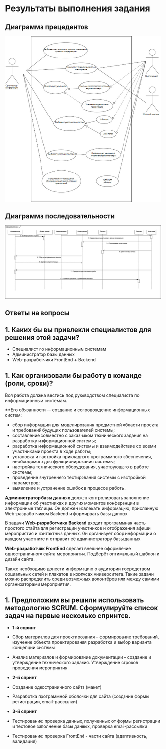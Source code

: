# Результаты выполнения задания

## Диаграмма прецедентов

![UseCase-Herzen.jpg](img/UseCase-Herzen.jpg)

## Диаграмма последовательности

![Herzen.jpg](img/herzen_.1.jpg)

## Ответы на вопросы

## 1. Каких бы вы привлекли специалистов для решения этой задачи?

- Специалист по информационным системам
- Администратор базы данных
- Web-разработчики FrontEnd + Backend

## 1. Как организовали бы работу в команде (роли, сроки)?

Вся работа должна вестись под руководством специалиста по информационным системам. 

**Его обязанности -- cоздание и сопровождение информационных систем:
 
  - сбор информации для моделирования предметной области проекта и требований будущих пользователей системы;
  - составление совместно с заказчиком технического задания на разработку информационной системы;
  - разработка информационной системы и взаимодействие со всеми участниками проекта в ходе работы;
  - установка и настройка прикладного программного обеспечения, необходимого для функционирования системы;
  - настройка технического оборудования, участвующего в работе системы;
  - проведение внутреннего тестирования системы с настройкой параметров;
  - выявление и устранение ошибок в процессе работы.

  **Администратор базы данных** должен контролировать заполнение информации об участниках и других моментов конференции в электронные  таблицы. Он должен извлекать информацию, присланную Web-разработчиком Backend и формирвать базы данных

  В задачи **Web-разработчика Backend** входит программная часть простого стайта для регистрации участников и отображения афиши мероприятия и контактныз данных. Он организует сбор информации о каждом участнике и отправит её администратору базы данных

  **Web-разработчик FrontEnd** сделает внешнее оформление одностраничного сайта мероприятия. Подберёт оптимальный шаблон и дизайн сайта.

  Также необходимо донести информацию о аудитории посредством социальных сетей и плакатов в корпусах университета. Такие задачи можно распределить среди возможных волонтёров или между самими организаторами мероприятия. 

## 1. Предположим вы решили использовать методологию SCRUM. Сформулируйте список задач на первые несколько спринтов.

- **1-й спринт**
- Cбор материалов для проектирования – формирование требований, изучение объекта проектирования разработка и выбор варианта концепции системы
- Анализ материалов и формирование документации – создание и утверждение технического задания. Утверждение строков проведения мероприятия

- **2-й спринт**
- Создание одностраничного сайта (макет)
- Разработка программной оболочки для сайта (создание формы регистрации, email-рассылки)

- **3-й спринт**
- Тестирование: проверка данных, полученных от формы регистрации и тестовое заполнение базы данных, проверка email-рассылки
- Тестирование: проверка FrontEnd - части сайта (адаптивность, валидация)



